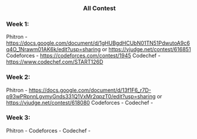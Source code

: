 <h3 align="center"> All Contest </h3>
 

### Week 1:
Phitron - https://docs.google.com/document/d/1gHUBgdHCUbN01TN51PdwutoA9c6q4O_1Nrawm01AK6k/edit?usp=sharing or https://vjudge.net/contest/616851
Codeforces - https://codeforces.com/contest/1945
Codechef - https://www.codechef.com/START126D


### Week 2:
Phitron - https://docs.google.com/document/d/13f1F6_r7D-p93wPRpnnLgvmyGnds331Q1VxMr2qpzT0/edit?usp=sharing or https://vjudge.net/contest/618080
Codeforces -
Codechef -  

### Week 3:
Phitron - 
Codeforces - 
Codechef - 